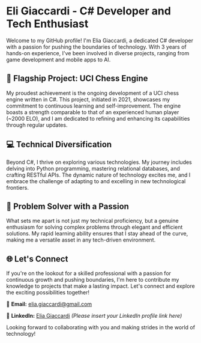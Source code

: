 # Eli Giaccardi - C# Developer and Tech Enthusiast

Welcome to my GitHub profile! I'm Elia Giaccardi, a dedicated C# developer with a passion for pushing the boundaries of technology. With 3 years of hands-on experience, I've been involved in diverse projects, ranging from game development and mobile apps to AI.

## 🚀 Flagship Project: UCI Chess Engine

My proudest achievement is the ongoing development of a UCI chess engine written in C#. This project, initiated in 2021, showcases my commitment to continuous learning and self-improvement. The engine boasts a strength comparable to that of an experienced human player (~2000 ELO), and I am dedicated to refining and enhancing its capabilities through regular updates.

## 💻 Technical Diversification

Beyond C#, I thrive on exploring various technologies. My journey includes delving into Python programming, mastering relational databases, and crafting RESTful APIs. The dynamic nature of technology excites me, and I embrace the challenge of adapting to and excelling in new technological frontiers.

## 🧠 Problem Solver with a Passion

What sets me apart is not just my technical proficiency, but a genuine enthusiasm for solving complex problems through elegant and efficient solutions. My rapid learning ability ensures that I stay ahead of the curve, making me a versatile asset in any tech-driven environment.

## 🌐 Let's Connect

If you're on the lookout for a skilled professional with a passion for continuous growth and pushing boundaries, I'm here to contribute my knowledge to projects that make a lasting impact. Let's connect and explore the exciting possibilities together!

📧 **Email:** [elia.giaccardi@gmail.com](mailto:elia.giaccardi@gmail.com)

🔗 **LinkedIn:** [Elia Giaccardi](https://www.linkedin.com/in/giaccardi-elia/) *(Please insert your LinkedIn profile link here)*

Looking forward to collaborating with you and making strides in the world of technology!

